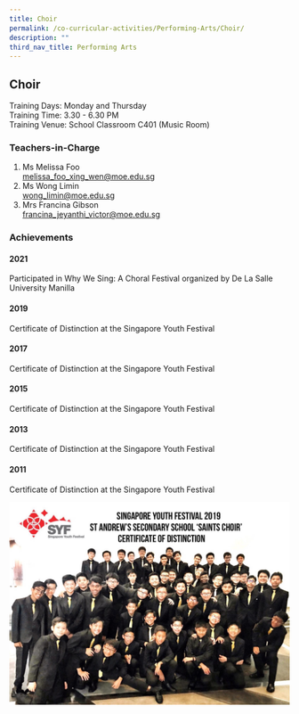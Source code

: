 ```yaml
---
title: Choir
permalink: /co-curricular-activities/Performing-Arts/Choir/
description: ""
third_nav_title: Performing Arts
---
```

## Choir 

Training Days: Monday and Thursday  
Training Time: 3.30 - 6.30 PM  
Training Venue: School Classroom C401 (Music Room)  
  
### Teachers-in-Charge  

1. Ms Melissa Foo<br>melissa_foo_xing_wen@moe.edu.sg
2. Ms Wong Limin<br>wong_limin@moe.edu.sg
3. Mrs Francina Gibson<br>francina_jeyanthi_victor@moe.edu.sg        
  
### Achievements

#### 2021  
Participated in Why We Sing: A Choral Festival organized by De La Salle University Manilla  

#### 2019   
Certificate of Distinction at the Singapore Youth Festival

#### 2017 
Certificate of Distinction at the Singapore Youth Festival

#### 2015 
Certificate of Distinction at the Singapore Youth Festival

#### 2013 
Certificate of Distinction at the Singapore Youth Festival  

#### 2011  
Certificate of Distinction at the Singapore Youth Festival

![](/images/choir.jpeg)